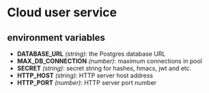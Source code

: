 # Cloud user service

## environment variables

- **DATABASE_URL** _(string)_: the Postgres database URL
- **MAX_DB_CONNECTION** _(number)_: maximum connections in pool
- **SECRET** _(string)_: secret string for hashes, hmacs, jwt and etc.
- **HTTP_HOST** _(string)_: HTTP server host address
- **HTTP_PORT** _(number)_: HTTP server port number
